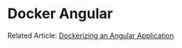 # Docker Angular

Related Article: [Dockerizing an Angular Application](https://lorenzomiscoli.com/dockerizing-an-angular-application)
